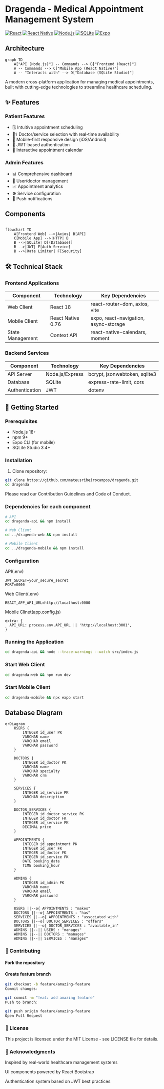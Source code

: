 # Dragenda - Medical Appointment Management System

[![React](https://img.shields.io/badge/React-18.3.1-blue)](https://react.dev/)
[![React Native](https://img.shields.io/badge/React%20Native-0.76.6-blue)](https://reactnative.dev/)
[![Node.js](https://img.shields.io/badge/Node.js-18.17.1-green)](https://nodejs.org/)
[![SQLite](https://img.shields.io/badge/SQLite-3.44.2-blue)](https://www.sqlite.org/)
[![Expo](https://img.shields.io/badge/Expo-52.0.25-lightgrey)](https://expo.dev/)

## Architecture

```mermaid
graph TD
    A["API (Node.js)"] -- Commands --> B["Frontend (React)"]
    A -- Commands --> C["Mobile App (React Native)"]
    A -- "Interacts with" --> D["Database (SQLite Studio)"]
```

A modern cross-platform application for managing medical appointments, built with cutting-edge technologies to streamline healthcare scheduling.

## ✨ Features

### Patient Features

- 🗓️ Intuitive appointment scheduling
- 👨⚕️ Doctor/service selection with real-time availability
- 📱 Mobile-first responsive design (iOS/Android)
- 🔐 JWT-based authentication
- 📅 Interactive appointment calendar

### Admin Features

- 📊 Comprehensive dashboard
- 👥 User/doctor management
- 📈 Appointment analytics
- ⚙️ Service configuration
- 🔔 Push notifications

## Components

```mermaid

flowchart TD
    A[Frontend Web] -->|Axios| B[API]
    C[Mobile App] -->|HTTP| B
    B -->|SQLite| D[(Database)]
    B -->|JWT| E[Auth Service]
    B -->|Rate Limiter| F[Security]
```

## 🛠️ Technical Stack

### Frontend Applications

| Component        | Technology       | Key Dependencies                      |
|------------------|------------------|---------------------------------------|
| Web Client       | React 18         | react-router-dom, axios, vite         |
| Mobile Client    | React Native 0.76| expo, react-navigation, async-storage |
| State Management | Context API      | react-native-calendars, moment        |

### Backend Services

| Component        | Technology       | Key Dependencies               |
|------------------|------------------|--------------------------------|
| API Server       | Node.js/Express  | bcrypt, jsonwebtoken, sqlite3  |
| Database         | SQLite           | express-rate-limit, cors       |
| Authentication   | JWT              | dotenv                         |

## 🚀 Getting Started

### Prerequisites

- Node.js 18+
- npm 9+
- Expo CLI (for mobile)
- SQLite Studio 3.4+

### Installation

1. Clone repository:

```bash
git clone https://github.com/mateusribeirocampos/dragenda.git
cd dragenda
```

Please read our Contribution Guidelines and Code of Conduct.

### Dependencies for each component

```bash
# API
cd dragenda-api && npm install

# Web Client
cd ../dragenda-web && npm install

# Mobile Client
cd ../dragenda-mobile && npm install
```

### Configuration

API(.env)

```env
JWT_SECRET=your_secure_secret
PORT=0000
```

Web Client(.env)

```env
REACT_APP_API_URL=http://localhost:0000
```

Mobile Clinet(app.config.js)

```javascrit
extra: {
  API_URL: process.env.API_URL || 'http://localhost:3001',
}
```

### Running the Application

```bash
cd dragenda-api && node --trace-warnings --watch src/index.js
```

### Start Web Client

```bash
cd dragenda-web && npm run dev
```

### Start Mobile Client

```bash
cd dragenda-mobile && npx expo start
```

## Database Diagram

```mermaid
erDiagram
    USERS {
        INTEGER id_user PK
        VARCHAR name
        VARCHAR email
        VARCHAR password
    }

    DOCTORS {
        INTEGER id_doctor PK
        VARCHAR name
        VARCHAR specialty
        VARCHAR crm
    }

    SERVICES {
        INTEGER id_service PK
        VARCHAR description
    }

    DOCTOR_SERVICES {
        INTEGER id_doctor_service PK
        INTEGER id_doctor FK
        INTEGER id_service FK
        DECIMAL price
    }

    APPOINTMENTS {
        INTEGER id_appointment PK
        INTEGER id_user FK
        INTEGER id_doctor FK
        INTEGER id_service FK
        DATE booking_date
        TIME booking_hour
    }

    ADMINS {
        INTEGER id_admin PK
        VARCHAR name
        VARCHAR email
        VARCHAR password
    }

    USERS ||--o{ APPOINTMENTS : "makes"
    DOCTORS ||--o{ APPOINTMENTS : "has"
    SERVICES ||--o{ APPOINTMENTS : "associated_with"
    DOCTORS ||--o{ DOCTOR_SERVICES : "offers"
    SERVICES ||--o{ DOCTOR_SERVICES : "available_in"
    ADMINS ||--|| USERS : "manages"
    ADMINS ||--|| DOCTORS : "manages" 
    ADMINS ||--|| SERVICES : "manages"
```

### 🤝 Contributing

#### Fork the repository

#### Create feature branch

```bash
git checkout -b feature/amazing-feature
Commit changes:
````

```bash
git commit -m "feat: add amazing feature"
Push to branch:
````

```bash
git push origin feature/amazing-feature
Open Pull Request
```

### 📄 License

This project is licensed under the MIT License - see LICENSE file for details.

### 🙏 Acknowledgments

Inspired by real-world healthcare management systems

UI components powered by React Bootstrap

Authentication system based on JWT best practices
